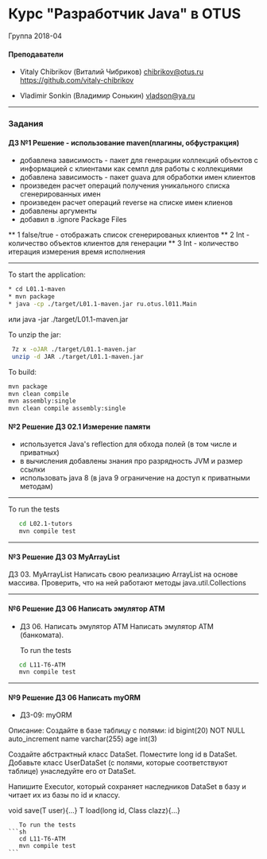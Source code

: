 # Курс "Разработчик Java" в OTUS
Группа 2018-04


#### Преподаватели
* Vitaly Chibrikov (Виталий Чибриков)
chibrikov@otus.ru
https://github.com/vitaly-chibrikov

* Vladimir Sonkin (Владимир Сонькин)
vladson@ya.ru

---

### Задания

#### ДЗ №1 Решение - использование maven(плагины, обфустракция)
 * добавлена зависимость - пакет для генерации коллекций объектов с информацией с клиентами как семпл для работы с коллекциями
 * добавлена зависимость - пакет guava для обработки имен клиентов
 * произведен расчет операций получения уникального списка сгенерированных имен
 * произведен расчет операций reverse на списке имен клиенов
 * добавлены аргументы 
 * добавил в .ignore Package Files 
 
** 1 false/true - отображать список сгенерированых клиентов
** 2 Int  - количество объектов клиентов для генерации
** 3 Int  - количество итерация измерения время исполнения
 
 
 ---

 To start the application:
 ```sh
 * cd L01.1-maven
 * mvn package
 * java -cp ./target/L01.1-maven.jar ru.otus.l011.Main
  ```
 или java -jar ./target/L01.1-maven.jar 
 
 
 To unzip the jar:
```sh
 7z x -oJAR ./target/L01.1-maven.jar
 unzip -d JAR ./target/L01.1-maven.jar
```

 To build:
 ```sh
 mvn package
 mvn clean compile
 mvn assembly:single
 mvn clean compile assembly:single
 ```
 
 #### №2 Решение ДЗ 02.1 Измерение памяти
  * используется Java's reflection для обхода полей (в том числе и приватных)
  * в вычисления добавлены знания про разрядность JVM и размер ссылки
  * использовать java 8 (в java 9 ограничение на доступ к приватными методам)
 
  ---
   To run the tests
```sh
   cd L02.1-tutors 
   mvn compile test   
```
 
 ---
  #### №3 Решение ДЗ 03 MyArrayList
  
  ДЗ 03. MyArrayList
  Написать свою реализацию ArrayList на основе массива. 
  Проверить, что на ней работают методы java.util.Collections

 ---
  #### №6 Решение ДЗ 06 Написать эмулятор АТМ
    
  * ДЗ 06. Написать эмулятор АТМ
  Написать эмулятор АТМ (банкомата).
 
 
     To run the tests
  ```sh
     cd L11-T6-ATM  
     mvn compile test   
  ```
  
 ---
  #### №9 Решение ДЗ 06 Написать myORM
  * ДЗ-09: myORM
  
  Описание:
  Создайте в базе таблицу с полями:
  id bigint(20) NOT NULL auto_increment
  name varchar(255)
  age int(3)
  
  
  Создайте абстрактный класс DataSet. Поместите long id в DataSet.
  Добавьте класс UserDataSet (с полями, которые соответствуют таблице) унаследуйте его от DataSet.
  
  Напишите Executor, который сохраняет наследников DataSet в базу и читает их из базы по id и классу.
  
  <T extends="" DataSet=""> void save(T user){…}
  <T extends="" DataSet=""> T load(long id, Class<T> clazz){…}
  
  
       To run the tests
    ```sh
       cd L11-T6-ATM  
       mvn compile test   
    ```